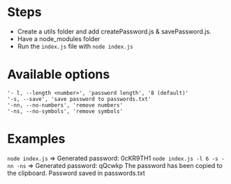 # Steps
- Create a utils folder and add createPassword.js & savePassword.js.
- Have a node_modules folder
- Run the `index.js` file with `node index.js`

# Available options
```
'- l, --length <number>', 'password length', '8 (default)'
'-s, --save', 'save password to passwords.txt'
'-nn, --no-numbers', 'remove numbers'
'-ns, --no-symbols', 'remove symbols'
```

# Examples
`node index.js` => Generated password: 0cKR9TH1
`node index.js -l 6 -s -nn -ns` => Generated password: qQcwkp
The password has been copied to the clipboard.
Password saved in passwords.txt
